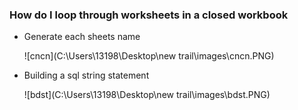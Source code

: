 ### How do I loop through worksheets in a closed workbook

- Generate each sheets name

  ![cncn](C:\Users\13198\Desktop\new trail\images\cncn.PNG)

- Building a sql string statement

  ![bdst](C:\Users\13198\Desktop\new trail\images\bdst.PNG)

